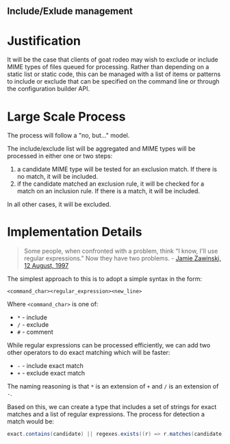 ## Include/Exlude management

# Justification

It will be the case that clients of goat rodeo may wish to exclude or include MIME types of files queued for processing. Rather than depending on a static list or static code, this can be managed with a list of items or patterns to include or exclude that can be specified on the command line or through the configuration builder API.

# Large Scale Process

The process will follow a "no, but..." model.

The include/exclude list will be aggregated and MIME types will be processed in either one or two steps:

1. a candidate MIME type will be tested for an exclusion match. If there is no match, it will be included.
2. if the candidate matched an exclusion rule, it will be checked for a match on an inclusion rule. If there is a match, it will be included.

In all other cases, it will be excluded.

# Implementation Details

> Some people, when confronted with a problem, think “I know, I'll use regular expressions.”  Now they have two problems. - [Jamie Zawinski, 12 August, 1997](https://regex.info/blog/2006-09-15/247)


The simplest approach to this is to adopt a simple syntax in the form:
```
<command_char><regular_expression><new_line>
```
Where `<command_char>` is one of:
- `*` - include
- `/` - exclude
- `#` - comment

While regular expressions can be processed efficiently, we can add two other operators to do exact matching which will be faster:
- `-` - include exact match
- `+` - exclude exact match

The naming reasoning is that `*` is an extension of `+` and `/` is an extension of `-`.

Based on this, we can create a type that includes a set of strings for exact matches and a list of regular expressions. The process for detection a match would be:
```scala
exact.contains(candidate) || regexes.exists((r) => r.matches(candidate))
```


